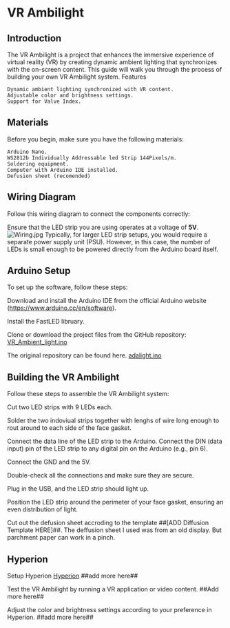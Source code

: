 # VR Ambilight
## Introduction

The VR Ambilight is a project that enhances the immersive experience of virtual reality (VR) by creating dynamic ambient lighting that synchronizes with the on-screen content. This guide will walk you through the process of building your own VR Ambilight system.
Features

    Dynamic ambient lighting synchronized with VR content.
    Adjustable color and brightness settings.
    Support for Valve Index.

## Materials

Before you begin, make sure you have the following materials:

    Arduino Nano.
    WS2812b Individually Addressable led Strip 144Pixels/m.
    Soldering equipment.
    Computer with Arduino IDE installed.
    Defusion sheet (recomended)

## Wiring Diagram
Follow this wiring diagram to connect the components correctly:

Ensure that the LED strip you are using operates at a voltage of **5V**.
![Wiring.jpg](https://github.com/Statonwest/VR_Ambilight/blob/4eb2b8151044abd69c027892ab7f479d03757838/Wiring.jpg)
Typically, for larger LED strip setups, you would require a separate power supply unit (PSU). However, in this case, the number of LEDs is small enough to be powered directly from the Arduino board itself.

## Arduino Setup

To set up the software, follow these steps:

Download and install the Arduino IDE from the official Arduino website (https://www.arduino.cc/en/software).

Install the FastLED libruary.

Clone or download the project files from the GitHub repository:
[VR_Ambient_light.ino](https://github.com/Statonwest/VR_Ambilight/blob/4264298c710a5be8f2513a294410e2fc3ae0b779/VR_Ambient_light.ino)

The original repository can be found here.
[adalight.ino](https://github.com/hyperion-project/hyperion.ng/blob/master/assets/firmware/arduino/adalight/adalight.ino)

## Building the VR Ambilight

Follow these steps to assemble the VR Ambilight system:

Cut two LED strips with 9 LEDs each.

Solder the two indoviual strips together with lenghs of wire long enough to rout around to each side of the face gasket.

Connect the data line of the LED strip to the Arduino. Connect the DIN (data input) pin of the LED strip to any digital pin on the Arduino (e.g., pin 6).

Connect the GND and the 5V.

Double-check all the connections and make sure they are secure.

Plug in the USB, and the LED strip should light up.

Position the LED strip around the perimeter of your face gasket, ensuring an even distribution of light.

Cut out the defusion sheet accroding to the template ##[ADD Diffusion Template HERE]##. The deffusion sheet I used was from an old display.
But parchment paper can work in a pinch.

## Hyperion

Setup Hyperion [Hyperion](https://docs.hyperion-project.org/en/user/Installation.html#fedora)
##add more here##

Test the VR Ambilight by running a VR application or video content.
##Add more here##

Adjust the color and brightness settings according to your preference in Hyperion.
##add more here##

